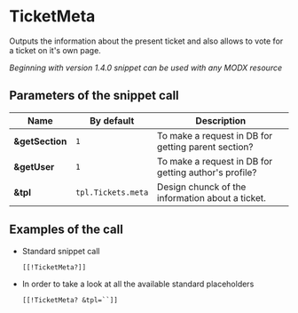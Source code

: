 # TicketMeta

Outputs the information about the present ticket and also allows to vote for a ticket on it's own page.

*Beginning with version 1.4.0 snippet can be used with any MODX resource*

## Parameters of the snippet call

Name            | By default       | Description
----------------|------------------|------------------------------------------------------
**&getSection** | `1`                | To make a request in DB for getting parent section?
**&getUser**    | `1`                | To make a request in DB for getting author's profile?
**&tpl**        | `tpl.Tickets.meta` | Design chunck of the information about a ticket.

## Examples of the call

* Standard snippet call

  ```modx
  [[!TicketMeta?]]
  ```

* In order to take a look at all the available standard placeholders

  ```modx
  [[!TicketMeta? &tpl=``]]
  ```
